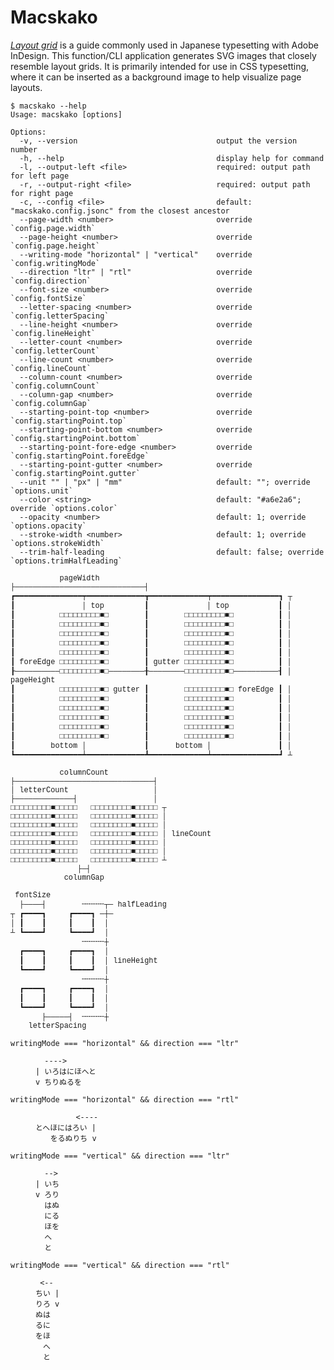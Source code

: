 # Macskako

[_Layout grid_](https://helpx.adobe.com/indesign/using/layout-grids.html) is a guide commonly used in Japanese typesetting with Adobe InDesign. This function/CLI application generates SVG images that closely resemble layout grids. It is primarily intended for use in CSS typesetting, where it can be inserted as a background image to help visualize page layouts.

```
$ macskako --help
Usage: macskako [options]

Options:
  -v, --version                               output the version number
  -h, --help                                  display help for command
  -l, --output-left <file>                    required: output path for left page
  -r, --output-right <file>                   required: output path for right page
  -c, --config <file>                         default: "macskako.config.jsonc" from the closest ancestor
  --page-width <number>                       override `config.page.width`
  --page-height <number>                      override `config.page.height`
  --writing-mode "horizontal" | "vertical"    override `config.writingMode`
  --direction "ltr" | "rtl"                   override `config.direction`
  --font-size <number>                        override `config.fontSize`
  --letter-spacing <number>                   override `config.letterSpacing`
  --line-height <number>                      override `config.lineHeight`
  --letter-count <number>                     override `config.letterCount`
  --line-count <number>                       override `config.lineCount`
  --column-count <number>                     override `config.columnCount`
  --column-gap <number>                       override `config.columnGap`
  --starting-point-top <number>               override `config.startingPoint.top`
  --starting-point-bottom <number>            override `config.startingPoint.bottom`
  --starting-point-fore-edge <number>         override `config.startingPoint.foreEdge`
  --starting-point-gutter <number>            override `config.startingPoint.gutter`
  --unit "" | "px" | "mm"                     default: ""; override `options.unit`
  --color <string>                            default: "#a6e2a6"; override `options.color`
  --opacity <number>                          default: 1; override `options.opacity`
  --stroke-width <number>                     default: 1; override `options.strokeWidth`
  --trim-half-leading                         default: false; override `options.trimHalfLeading`
```

<!-- prettier-ignore-start -->
<!-- EAWの違いでGitHub上の表示とVS Codeのプレビューの両方が崩れないように、GitHubと同じフォント（`getComputedStyle($0).fontFamily`）を指定。GitHubでは単に無視される。 -->
<pre><code style="font-family: ui-monospace, SFMono-Regular, 'SF Mono', Menlo, Consolas, 'Liberation Mono', monospace;">           pageWidth
├─────────────────────────────┤
┏━━━━━━━━━━━━━━━┯━━━━━━━━━━━━━┳━━━━━━━━━━━━━┯━━━━━━━━━━━━━━━┓ ┬
┃               │ top         ┃             │ top           ┃ │
┃          □□□□□□□□□■□        ┃        □□□□□□□□□■□          ┃ │
┃          □□□□□□□□□■□        ┃        □□□□□□□□□■□          ┃ │
┃          □□□□□□□□□■□        ┃        □□□□□□□□□■□          ┃ │
┃          □□□□□□□□□■□        ┃        □□□□□□□□□■□          ┃ │
┃          □□□□□□□□□■□        ┃        □□□□□□□□□■□          ┃ │
┃ foreEdge □□□□□□□□□■□        ┃ gutter □□□□□□□□□■□          ┃ │
┠──────────□□□□□□□□□■□────────╂────────□□□□□□□□□■□──────────┨ │ pageHeight
┃          □□□□□□□□□■□ gutter ┃        □□□□□□□□□■□ foreEdge ┃ │
┃          □□□□□□□□□■□        ┃        □□□□□□□□□■□          ┃ │
┃          □□□□□□□□□■□        ┃        □□□□□□□□□■□          ┃ │
┃          □□□□□□□□□■□        ┃        □□□□□□□□□■□          ┃ │
┃          □□□□□□□□□■□        ┃        □□□□□□□□□■□          ┃ │
┃          □□□□□□□□□■□        ┃        □□□□□□□□□■□          ┃ │
┃        bottom │             ┃      bottom │               ┃ │
┗━━━━━━━━━━━━━━━┷━━━━━━━━━━━━━┻━━━━━━━━━━━━━┷━━━━━━━━━━━━━━━┛ ┴

           columnCount
├───────────────────────────────┤
│ letterCount                   │
├─────────────┤                 │
□□□□□□□□□■□□□□□   □□□□□□□□□■□□□□□ ┬
□□□□□□□□□■□□□□□   □□□□□□□□□■□□□□□ │
□□□□□□□□□■□□□□□   □□□□□□□□□■□□□□□ │
□□□□□□□□□■□□□□□   □□□□□□□□□■□□□□□ │ lineCount
□□□□□□□□□■□□□□□   □□□□□□□□□■□□□□□ │
□□□□□□□□□■□□□□□   □□□□□□□□□■□□□□□ │
□□□□□□□□□■□□□□□   □□□□□□□□□■□□□□□ ┴
               ├─┤
            columnGap

 fontSize
  ├────┤        ╌╌╌╌╌┬─ halfLeading
┬ ┏━━━━┓     ┏━━━━┓ ─┼─
│ ┃    ┃     ┃    ┃  │
┴ ┗━━━━┛     ┗━━━━┛  │
                ╌╌╌╌╌┼
  ┏━━━━┓     ┏━━━━┓  │
  ┃    ┃     ┃    ┃  │ lineHeight
  ┗━━━━┛     ┗━━━━┛  │
                ╌╌╌╌╌┼
  ┏━━━━┓     ┏━━━━┓  │
  ┃    ┃     ┃    ┃  │
  ┗━━━━┛     ┗━━━━┛  │
       ├─────┤  ╌╌╌╌╌┼
    letterSpacing</code></pre>

<dl>
<dt><code>writingMode === "horizontal" && direction === "ltr"</code></dt><dd><pre><code>  ---->
| いろはにほへと
v ちりぬるを</code></pre></dd>
<dt><code>writingMode === "horizontal" && direction === "rtl"</code></dt><dd><pre><code>         <----
とへほにはろい |
　　をるぬりち v</code></pre></dd>
<dt><code>writingMode === "vertical" && direction === "ltr"</code></dt><dd><pre><code>  -->
| いち
v ろり
  はぬ
  にる
  ほを
  へ
  と</code></pre></dd>
<dt><code>writingMode === "vertical" && direction === "rtl"</code></dt><dd><pre><code> <--
ちい |
りろ v
ぬは
るに
をほ
　へ
　と</code></pre></dd>
</dl>

<!-- prettier-ignore-end -->
